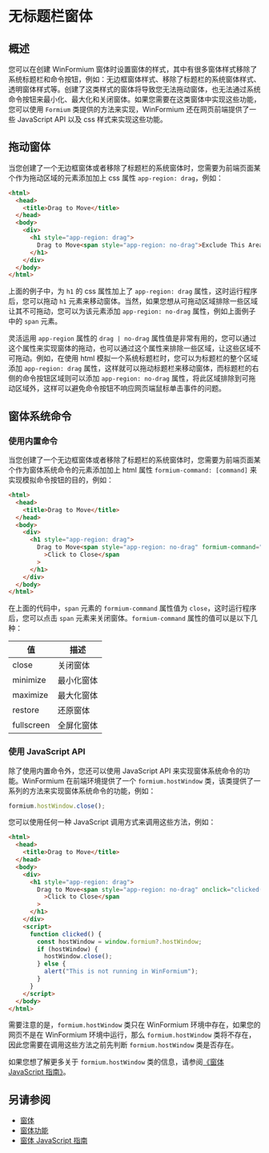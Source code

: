 # 无标题栏窗体

## 概述

您可以在创建 WinFormium 窗体时设置窗体的样式，其中有很多窗体样式移除了系统标题栏和命令按钮，例如：无边框窗体样式、移除了标题栏的系统窗体样式、透明窗体样式等。创建了这类样式的窗体将导致您无法拖动窗体，也无法通过系统命令按钮来最小化、最大化和关闭窗体。如果您需要在这类窗体中实现这些功能，您可以使用 `Formium` 类提供的方法来实现，WinFormium 还在网页前端提供了一些 JavaScript API 以及 css 样式来实现这些功能。

## 拖动窗体

当您创建了一个无边框窗体或者移除了标题栏的系统窗体时，您需要为前端页面某个作为拖动区域的元素添加加上 css 属性 `app-region: drag`，例如：

```html
<html>
  <head>
    <title>Drag to Move</title>
  </head>
  <body>
    <div>
      <h1 style="app-region: drag">
        Drag to Move<span style="app-region: no-drag">Exclude This Area</span>
      </h1>
    </div>
  </body>
</html>
```

上面的例子中，为 `h1` 的 css 属性加上了 `app-region: drag` 属性，这时运行程序后，您可以拖动 `h1` 元素来移动窗体。当然，如果您想从可拖动区域排除一些区域让其不可拖动，您可以为该元素添加 `app-region: no-drag` 属性，例如上面例子中的 `span` 元素。

灵活运用 `app-region` 属性的 `drag | no-drag` 属性值是非常有用的，您可以通过这个属性来实现窗体的拖动，也可以通过这个属性来排除一些区域，让这些区域不可拖动。例如，在使用 html 模拟一个系统标题栏时，您可以为标题栏的整个区域添加 `app-region: drag` 属性，这样就可以拖动标题栏来移动窗体，而标题栏的右侧的命令按钮区域则可以添加 `app-region: no-drag` 属性，将此区域排除到可拖动区域外，这样可以避免命令按钮不响应网页端鼠标单击事件的问题。

## 窗体系统命令

### 使用内置命令

当您创建了一个无边框窗体或者移除了标题栏的系统窗体时，您需要为前端页面某个作为窗体系统命令的元素添加加上 html 属性 `formium-command: [command]` 来实现模拟命令按钮的目的，例如：

```html
<html>
  <head>
    <title>Drag to Move</title>
  </head>
  <body>
    <div>
      <h1 style="app-region: drag">
        Drag to Move<span style="app-region: no-drag" formium-command="close"
          >Click to Close</span
        >
      </h1>
    </div>
  </body>
</html>
```

在上面的代码中，`span` 元素的 `formium-command` 属性值为 `close`，这时运行程序后，您可以点击 `span` 元素来关闭窗体。`formium-command` 属性的值可以是以下几种：

| 值         | 描述       |
| ---------- | ---------- |
| close      | 关闭窗体   |
| minimize   | 最小化窗体 |
| maximize   | 最大化窗体 |
| restore    | 还原窗体   |
| fullscreen | 全屏化窗体 |

### 使用 JavaScript API

除了使用内置命令外，您还可以使用 JavaScript API 来实现窗体系统命令的功能。WinFormium 在前端环境提供了一个 `formium.hostWindow` 类，该类提供了一系列的方法来实现窗体系统命令的功能，例如：

```js
formium.hostWindow.close();
```

您可以使用任何一种 JavaScript 调用方式来调用这些方法，例如：

```html
<html>
  <head>
    <title>Drag to Move</title>
  </head>
  <body>
    <div>
      <h1 style="app-region: drag">
        Drag to Move<span style="app-region: no-drag" onclick="clicked()"
          >Click to Close</span
        >
      </h1>
    </div>
    <script>
      function clicked() {
        const hostWindow = window.formium?.hostWindow;
        if (hostWindow) {
          hostWindow.close();
        } else {
          alert("This is not running in WinFormium");
        }
      }
    </script>
  </body>
</html>
```

需要注意的是，`formium.hostWindow` 类只在 WinFormium 环境中存在，如果您的网页不是在 WinFormium 环境中运行，那么 `formium.hostWindow` 类将不存在，因此您需要在调用这些方法之前先判断 `formium.hostWindow` 类是否存在。

如果您想了解更多关于 `formium.hostWindow` 类的信息，请参阅[《窗体 JavaScript 指南》](./窗体JavaScript指南.md)。

## 另请参阅

- [窗体](./概述.md)
- [窗体功能](./窗体功能.md)
- [窗体 JavaScript 指南](./窗体JavaScript指南.md)
